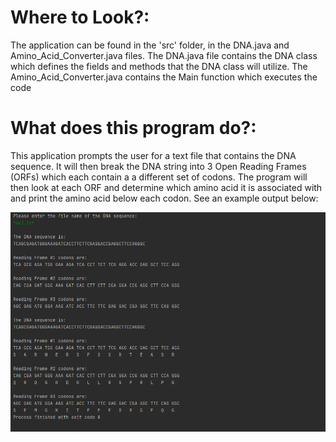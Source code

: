# Where to Look?:

The application can be found in the 'src' folder, in the DNA.java and Amino_Acid_Converter.java files. The DNA.java file contains the DNA class which defines the fields and
methods that the DNA class will utilize. The Amino_Acid_Converter.java contains the Main function which executes the code

# What does this program do?:

This application prompts the user for a text file that contains the DNA sequence. It will then break the DNA string into 3 Open Reading Frames (ORFs) which each contain a
a different set of codons. The program will then look at each ORF and determine which amino acid it is associated with and print the amino acid below each codon. See an example
output below:

![Image of Output](https://github.com/srusher/DNA-to-Amino-Acid-Converter/blob/master/Output.png)
